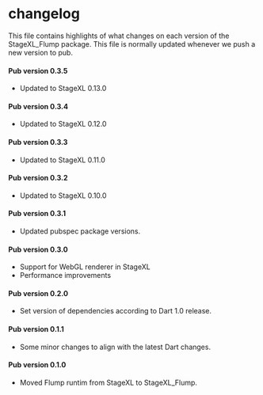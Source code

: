 # changelog

This file contains highlights of what changes on each version of the StageXL_Flump
package. This file is normally updated whenever we push a new version to pub.

#### Pub version 0.3.5
  * Updated to StageXL 0.13.0
  
#### Pub version 0.3.4
  * Updated to StageXL 0.12.0
  
#### Pub version 0.3.3
  * Updated to StageXL 0.11.0
  
#### Pub version 0.3.2
  * Updated to StageXL 0.10.0
  
#### Pub version 0.3.1
  * Updated pubspec package versions.

#### Pub version 0.3.0
  * Support for WebGL renderer in StageXL
  * Performance improvements
  
#### Pub version 0.2.0
  * Set version of dependencies according to Dart 1.0 release.

#### Pub version 0.1.1
  * Some minor changes to align with the latest Dart changes.

#### Pub version 0.1.0
  * Moved Flump runtim from StageXL to StageXL_Flump.

